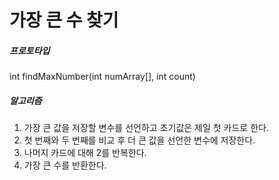 # 가장 큰 수 찾기
##### 프로토타입
int findMaxNumber(int numArray[], int count)
##### 알고리즘
1. 가장 큰 값을 저장할 변수를 선언하고 초기값은 제일 첫 카드로 한다.
2. 첫 번째와 두 번째를 비교 후 더 큰 값을 선언한 변수에 저장한다.
3. 나머지 카드에 대해 2를 반복한다.
4. 가장 큰 수를 반환한다.
